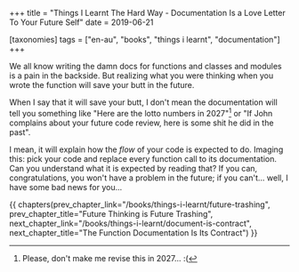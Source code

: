 +++
title = "Things I Learnt The Hard Way - Documentation Is a Love Letter To Your Future Self"
date = 2019-06-21

[taxonomies]
tags = ["en-au", "books", "things i learnt", "documentation"]
+++

We all know writing the damn docs for functions and classes and modules is a
pain in the backside. But realizing what you were thinking when you wrote the
function will save your butt in the future.

<!-- more -->

When I say that it will save your butt, I don't mean the documentation will
tell you something like "Here are the lotto numbers in 2027"[^1] or "If John
complains about your future code review, here is some shit he did in the
past".

I mean, it will explain how the _flow_ of your code is expected to do. Imaging
this: pick your code and replace every function call to its documentation. Can
you understand what it is expected by reading that? If you can,
congratulations, you won't have a problem in the future; if you can't... well,
I have some bad news for you...

[^1]: Please, don't make me revise this in 2027... :(

{{ chapters(prev_chapter_link="/books/things-i-learnt/future-trashing", prev_chapter_title="Future Thinking is Future Trashing", next_chapter_link="/books/things-i-learnt/document-is-contract", next_chapter_title="The Function Documentation Is Its Contract") }}
